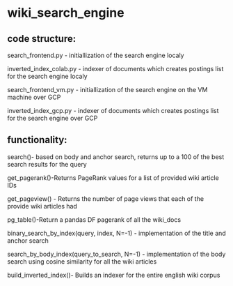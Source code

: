 # wiki_search_engine

  ## code structure:

search_frontend.py - initiallization of the search engine localy

inverted_index_colab.py - indexer of documents which creates postings list for the search engine localy

search_frontend_vm.py - initiallization of the search engine on the VM machine over GCP

inverted_index_gcp.py - indexer of documents which creates postings list for the search engine over GCP


  ## functionality:

search()- based on body and anchor search, returns up to a 100 of the best search results for the query

get_pagerank()-Returns PageRank values for a list of provided wiki article IDs

get_pageview() - Returns the number of page views that each of the provide wiki articles had

pg_table()-Return a pandas DF pagerank of all the wiki_docs

binary_search_by_index(query, index, N=-1) - implementation of the title and anchor search

search_by_body_index(query_to_search, N=-1) -  implementation of the body search using cosine similarity for all the wiki articles

 build_inverted_index()- Builds an indexer for the entire english wiki corpus
